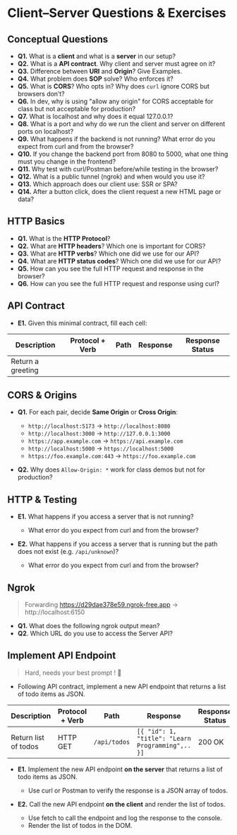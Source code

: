 # Client–Server Questions & Exercises

## Conceptual Questions

* **Q1.** What is a **client** and what is a **server** in our setup?
* **Q2.** What is a **API contract**. Why client and server must agree on it?
* **Q3.** Difference between **URI** and **Origin**? Give Examples.
* **Q4.** What problem does **SOP** solve? Who enforces it?
* **Q5.** What is **CORS**? Who opts in? Why does `curl` ignore CORS but browsers don’t?
* **Q6.** In dev, why is using "allow any origin" for CORS acceptable for class but not acceptable for production?
* **Q7.** What is localhost and why does it equal 127.0.0.1?
* **Q8.** What is a port and why do we run the client and server on different ports on localhost?
* **Q9.** What happens if the backend is not running? What error do you expect from curl and from the browser?
* **Q10.** If you change the backend port from 8080 to 5000, what one thing must you change in the frontend?
* **Q11.** Why test with curl/Postman before/while testing in the browser?
* **Q12.** What is a public tunnel (ngrok) and when would you use it?
* **Q13.** Which approach does our client use: SSR or SPA?
* **Q14.** After a button click, does the client request a new HTML page or data?


## HTTP Basics

* **Q1.** What is the **HTTP Protocol**?
* **Q2.** What are **HTTP headers**? Which one is important for CORS?
* **Q3.** What are **HTTP verbs**? Which one did we use for our API?
* **Q4.** What are **HTTP status codes**? Which one did we use for our API?
* **Q5.** How can you see the full HTTP request and response in the browser?
* **Q6.** How can you see the full HTTP request and response using curl?


## API Contract

* **E1.** Given this minimal contract, fill each cell:

| **Description**   | **Protocol + Verb** | **Path** | **Response** | **Response Status** |
| ----------------- | ------------------- | -------- | ------------ |---------------------|
| Return a greeting |                     |          |              |                     |


## CORS & Origins

* **Q1.** For each pair, decide **Same Origin** or **Cross Origin**:

  * `http://localhost:5173` → `http://localhost:8080`
  * `http://localhost:3000` → `http://127.0.0.1:3000`
  * `https://app.example.com` → `https://api.example.com`
  * `http://localhost:5000` → `https://localhost:5000`
  * `https://foo.example.com:443` → `https://foo.example.com`
  

* **Q2.** Why does `Allow-Origin: *` work for class demos but not for production?


## HTTP & Testing

* **E1.** What happens if you access a server that is not running?
  *  What error do you expect from curl and from the browser?


* **E2.** What happens if you access a server that is running but the path does not exist (e.g. `/api/unknown`)?
  * What error do you expect from curl and from the browser?


## Ngrok 

> Forwarding https://d29dae378e59.ngrok-free.app -> http://localhost:6150

* **Q1.** What does the following ngrok output mean?
* **Q2**. Which URL do you use to access the Server API?


## Implement API Endpoint

> Hard, needs your best prompt ! 💪

* Following API contract, implement a new API endpoint that returns a list of todo items as JSON.

| **Description**      | **Protocol + Verb** | **Path**     | **Response**                                     | **Response Status** |
| -------------------- | ------------------- |--------------|--------------------------------------------------|---------------------|
| Return list of todos | HTTP GET            | `/api/todos` | `[{ "id": 1, "title": "Learn Programming",.. }]` | 200 OK              |

* **E1.** Implement the new API endpoint **on the server** that returns a list of todo items as JSON.
  * Use curl or Postman to verify the response is a JSON array of todos.


* **E2.** Call the new API endpoint **on the client** and render the list of todos.
  * Use fetch to call the endpoint and log the response to the console.
  * Render the list of todos in the DOM.


